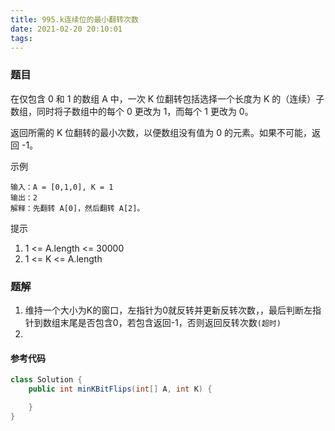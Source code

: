 ```yaml
---
title: 995.k连续位的最小翻转次数
date: 2021-02-20 20:10:01
tags:
---
```


### 题目
在仅包含 0 和 1 的数组 A 中，一次 K 位翻转包括选择一个长度为 K 的（连续）子数组，同时将子数组中的每个 0 更改为 1，而每个 1 更改为 0。

返回所需的 K 位翻转的最小次数，以便数组没有值为 0 的元素。如果不可能，返回 -1。
<!--more-->

示例
```
输入：A = [0,1,0], K = 1
输出：2
解释：先翻转 A[0]，然后翻转 A[2]。
```

提示
1. 1 <= A.length <= 30000
2. 1 <= K <= A.length

### 题解
1. 维持一个大小为K的窗口，左指针为0就反转并更新反转次数，，最后判断左指针到数组末尾是否包含0，若包含返回-1，否则返回反转次数`(超时)`
2. 


#### 参考代码
```java
class Solution {
    public int minKBitFlips(int[] A, int K) {

    }
}

```